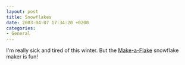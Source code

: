 ```yaml
---
layout: post
title: Snowflakes
date: 2003-04-07 17:34:20 +0200
categories:
- General
---
```

I'm really sick and tired of this winter. But the <a href="http://snowflakes.lookandfeel.com/" title="Make your own snowflakes!">Make-a-Flake</a> snowflake maker is fun!
